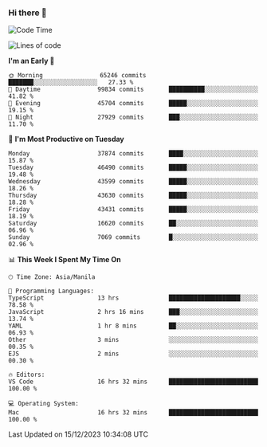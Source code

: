 ### Hi there 👋

<!--START_SECTION:waka-->
![Code Time](http://img.shields.io/badge/Code%20Time-4%2C641%20hrs%2034%20mins-blue)

![Lines of code](https://img.shields.io/badge/From%20Hello%20World%20I%27ve%20Written-104.9%20million%20lines%20of%20code-blue)

**I'm an Early 🐤** 

```text
🌞 Morning                65246 commits       ███████░░░░░░░░░░░░░░░░░░   27.33 % 
🌆 Daytime                99834 commits       ██████████░░░░░░░░░░░░░░░   41.82 % 
🌃 Evening                45704 commits       █████░░░░░░░░░░░░░░░░░░░░   19.15 % 
🌙 Night                  27929 commits       ███░░░░░░░░░░░░░░░░░░░░░░   11.70 % 
```
📅 **I'm Most Productive on Tuesday** 

```text
Monday                   37874 commits       ████░░░░░░░░░░░░░░░░░░░░░   15.87 % 
Tuesday                  46490 commits       █████░░░░░░░░░░░░░░░░░░░░   19.48 % 
Wednesday                43599 commits       █████░░░░░░░░░░░░░░░░░░░░   18.26 % 
Thursday                 43630 commits       █████░░░░░░░░░░░░░░░░░░░░   18.28 % 
Friday                   43431 commits       █████░░░░░░░░░░░░░░░░░░░░   18.19 % 
Saturday                 16620 commits       ██░░░░░░░░░░░░░░░░░░░░░░░   06.96 % 
Sunday                   7069 commits        █░░░░░░░░░░░░░░░░░░░░░░░░   02.96 % 
```


📊 **This Week I Spent My Time On** 

```text
🕑︎ Time Zone: Asia/Manila

💬 Programming Languages: 
TypeScript               13 hrs              ████████████████████░░░░░   78.58 % 
JavaScript               2 hrs 16 mins       ███░░░░░░░░░░░░░░░░░░░░░░   13.74 % 
YAML                     1 hr 8 mins         ██░░░░░░░░░░░░░░░░░░░░░░░   06.93 % 
Other                    3 mins              ░░░░░░░░░░░░░░░░░░░░░░░░░   00.35 % 
EJS                      2 mins              ░░░░░░░░░░░░░░░░░░░░░░░░░   00.30 % 

🔥 Editors: 
VS Code                  16 hrs 32 mins      █████████████████████████   100.00 % 

💻 Operating System: 
Mac                      16 hrs 32 mins      █████████████████████████   100.00 % 
```


 Last Updated on 15/12/2023 10:34:08 UTC
<!--END_SECTION:waka-->


<!--
**rad182/rad182** is a ✨ _special_ ✨ repository because its `README.md` (this file) appears on your GitHub profile.

Here are some ideas to get you started:

- 🔭 I’m currently working on ...
- 🌱 I’m currently learning ...
- 👯 I’m looking to collaborate on ...
- 🤔 I’m looking for help with ...
- 💬 Ask me about ...
- 📫 How to reach me: ...
- 😄 Pronouns: ...
- ⚡ Fun fact: ...
-->
